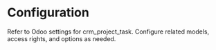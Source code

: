 # Configuration

Refer to Odoo settings for crm_project_task. Configure related models, access rights, and options as needed.
